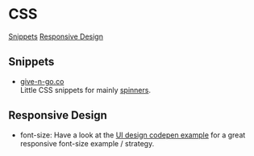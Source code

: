 # CSS

[Snippets](#snippets)
[Responsive Design](#responsive-design)

## Snippets <a name="snippets"></a>

- [give-n-go.co](https://give-n-go.co/)\
  Little CSS snippets for mainly [spinners](https://give-n-go.co/tagged/loaders).

## Responsive Design
- font-size: Have a look at the [UI design codepen example](ui-design/README.md#responsive-font) for a great responsive font-size example / strategy.
